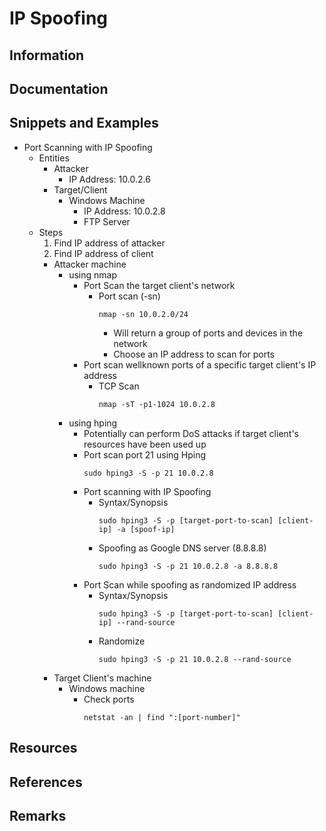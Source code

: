 # IP Spoofing

## Information


## Documentation

## Snippets and Examples
- Port Scanning with IP Spoofing
    - Entities
        + Attacker
            + IP Address: 10.0.2.6
        - Target/Client
            - Windows Machine
                + IP Address: 10.0.2.8
                + FTP Server
    - Steps
        1. Find IP address of attacker
        2. Find IP address of client
        - Attacker machine
            - using nmap
                - Port Scan the target client's network
                    - Port scan (-sn)
                        ```console
                        nmap -sn 10.0.2.0/24
                        ```
                        + Will return a group of ports and devices in the network
                        + Choose an IP address to scan for ports
                - Port scan wellknown ports of a specific target client's IP address
                    - TCP Scan
                        ```console
                        nmap -sT -p1-1024 10.0.2.8
                        ```
            - using hping
                + Potentially can perform DoS attacks if target client's resources have been used up
                - Port scan port 21 using Hping
                    ```console
                    sudo hping3 -S -p 21 10.0.2.8
                    ```
                - Port scanning with IP Spoofing
                    - Syntax/Synopsis
                        ```console
                        sudo hping3 -S -p [target-port-to-scan] [client-ip] -a [spoof-ip]
                        ```
                    - Spoofing as Google DNS server (8.8.8.8)
                        ```console
                        sudo hping3 -S -p 21 10.0.2.8 -a 8.8.8.8
                        ````
                - Port Scan while spoofing as randomized IP address
                    - Syntax/Synopsis
                        ```console
                        sudo hping3 -S -p [target-port-to-scan] [client-ip] --rand-source
                        ```
                    - Randomize
                        ```console
                        sudo hping3 -S -p 21 10.0.2.8 --rand-source
                        ````
        - Target Client's machine
            - Windows machine
                - Check ports
                    ```console
                    netstat -an | find ":[port-number]"
                    ```

## Resources

## References

## Remarks